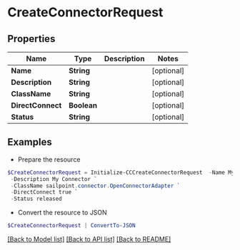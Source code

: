 # CreateConnectorRequest
## Properties

Name | Type | Description | Notes
------------ | ------------- | ------------- | -------------
**Name** | **String** |  | [optional] 
**Description** | **String** |  | [optional] 
**ClassName** | **String** |  | [optional] 
**DirectConnect** | **Boolean** |  | [optional] 
**Status** | **String** |  | [optional] 

## Examples

- Prepare the resource
```powershell
$CreateConnectorRequest = Initialize-CCCreateConnectorRequest  -Name My Connector `
 -Description My Connector `
 -ClassName sailpoint.connector.OpenConnectorAdapter `
 -DirectConnect true `
 -Status released
```

- Convert the resource to JSON
```powershell
$CreateConnectorRequest | ConvertTo-JSON
```

[[Back to Model list]](../README.md#documentation-for-models) [[Back to API list]](../README.md#documentation-for-api-endpoints) [[Back to README]](../README.md)


